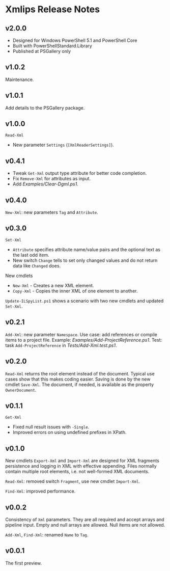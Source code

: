 # Xmlips Release Notes

## v2.0.0

- Designed for Windows PowerShell 5.1 and PowerShell Core
- Built with PowerShellStandard.Library
- Published at PSGallery only

## v1.0.2

Maintenance.

## v1.0.1

Add details to the PSGallery package.

## v1.0.0

`Read-Xml`

- New parameter `Settings` (`[XmlReaderSettings]`).

## v0.4.1

- Tweak `Get-Xml` output type attribute for better code completion.
- Fix `Remove-Xml` for attributes as input.
- Add *Examples/Clear-Dgml.ps1*.

## v0.4.0

`New-Xml`: new parameters `Tag` and `Attribute`.

## v0.3.0

`Set-Xml`

- `Attribute` specifies attribute name/value pairs and the optional text as the last odd item.
- New switch `Change` tells to set only changed values and do not return data like `Changed` does.

New cmdlets

- `New-Xml` - Creates a new XML element.
- `Copy-Xml` - Copies the inner XML of one element to another.

`Update-ILSpyList.ps1` shows a scenario with two new cmdlets and updated `Set-Xml`.

## v0.2.1

`Add-Xml`: new parameter `Namespace`. Use case: add references or compile items
to a project file. Example: *Examples/Add-ProjectReference.ps1*. Test: task
`Add-ProjectReference` in *Tests/Add-Xml.test.ps1*.

## v0.2.0

`Read-Xml` returns the root element instead of the document. Typical use cases
show that this makes coding easier. Saving is done by the new cmdlet `Save-Xml`.
The document, if needed, is available as the property `OwnerDocument`.

## v0.1.1

`Get-Xml`

- Fixed null result issues with `-Single`.
- Improved errors on using undefined prefixes in XPath.

## v0.1.0

New cmdlets `Export-Xml` and `Import-Xml` are designed for XML fragments
persistence and logging in XML with effective appending. Files normally
contain multiple root elements, i.e. not well-formed XML documents.

`Read-Xml`: removed switch `Fragment`, use new cmdlet `Import-Xml`.

`Find-Xml`: improved performance.

## v0.0.2

Consistency of `Xml` parameters. They are all required and accept arrays and
pipeline input. Empty and null arrays are allowed. Null items are not allowed.

`Add-Xml`, `Find-Xml`: renamed `Name` to `Tag`.

## v0.0.1

The first preview.
